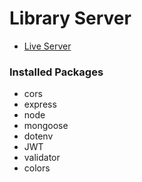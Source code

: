 # Library Server

- [Live Server]()

### Installed Packages

- cors
- express
- node
- mongoose
- dotenv
- JWT
- validator
- colors

